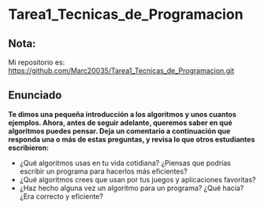 # Tarea1_Tecnicas_de_Programacion

## Nota:
Mi repositorio es: https://github.com/Marc20035/Tarea1_Tecnicas_de_Programacion.git

## Enunciado

__Te dimos una pequeña introducción a los algoritmos y unos cuantos ejemplos. Ahora, antes de seguir adelante, queremos saber en qué algoritmos puedes pensar.
Deja un comentario a continuación que responda una o más de estas preguntas, y revisa lo que otros estudiantes escribieron:__

 * ¿Qué algoritmos usas en tu vida cotidiana? ¿Piensas que podrías escribir un programa para hacerlos más eficientes?
 * ¿Qué algoritmos crees que usan por tus juegos y aplicaciones favoritas?
 * ¿Haz hecho alguna vez un algoritmo para un programa? ¿Qué hacía? ¿Era correcto y eficiente?




